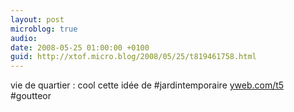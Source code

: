 ```yaml
---
layout: post
microblog: true
audio: 
date: 2008-05-25 01:00:00 +0100
guid: http://xtof.micro.blog/2008/05/25/t819461758.html
---
```

vie de quartier : cool cette idée de #jardintemporaire [yweb.com/t5](http://yweb.com/t5) #goutteor
